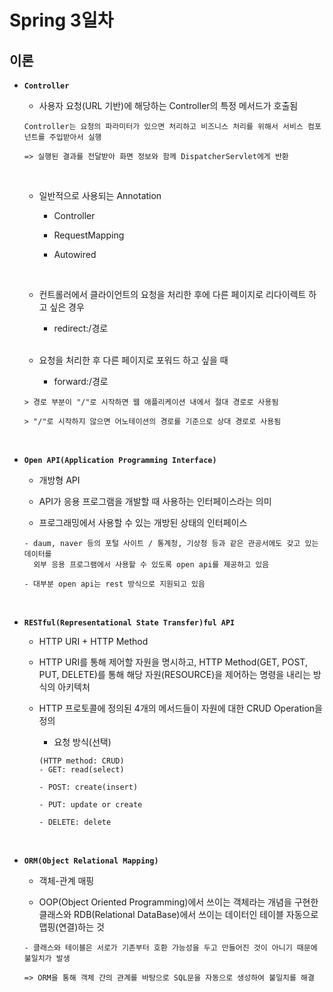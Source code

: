 # Spring 3일차

## **이론**

- **`Controller`**

  - 사용자 요청(URL 기반)에 해당하는 Controller의 특정 메서드가 호출됨

  ```
  Controller는 요청의 파라미터가 있으면 처리하고 비즈니스 처리를 위해서 서비스 컴포넌트를 주입받아서 실행

  => 실행된 결과를 전달받아 화면 정보와 함께 DispatcherServlet에게 반환
  ```

  <br />

  - 일반적으로 사용되는 Annotation

    - Controller

    - RequestMapping

    - Autowired

  <br />

  - 컨트롤러에서 클라이언트의 요청을 처리한 후에 다른 페이지로 리다이렉트 하고 싶은 경우

    - redirect:/경로

  <br />

  - 요청을 처리한 후 다른 페이지로 포워드 하고 싶을 때

    - forward:/경로

  ```
  > 경로 부분이 "/"로 시작하면 웹 애플리케이션 내에서 절대 경로로 사용됨

  > "/"로 시작하지 않으면 어노테이션의 경로를 기준으로 상대 경로로 사용됨
  ```

<br />

- **`Open API(Application Programming Interface)`**

  - 개방형 API

  - API가 응용 프로그램을 개발할 때 사용하는 인터페이스라는 의미

  - 프로그래밍에서 사용할 수 있는 개방된 상태의 인터페이스

  ```
  - daum, naver 등의 포털 사이트 / 통계청, 기상청 등과 같은 관공서에도 갖고 있는 데이터를
    외부 응용 프로그램에서 사용할 수 있도록 open api를 제공하고 있음

  - 대부분 open api는 rest 방식으로 지원되고 있음
  ```

<br />

- **`RESTful(Representational State Transfer)ful API`**

  - HTTP URI + HTTP Method

  - HTTP URI를 통해 제어할 자원을 명시하고, HTTP Method(GET, POST, PUT, DELETE)를 통해 해당 자원(RESOURCE)을 제어하는 명령을 내리는 방식의 아키텍처

  - HTTP 프로토콜에 정의된 4개의 메서드들이 자원에 대한 CRUD Operation을 정의

    - 요청 방식(선택)

    ```
    (HTTP method: CRUD)
    - GET: read(select)

    - POST: create(insert)

    - PUT: update or create

    - DELETE: delete
    ```

<br />

- **`ORM(Object Relational Mapping)`**

  - 객체-관계 매핑

  - OOP(Object Oriented Programming)에서 쓰이는 객체라는 개념을 구현한 클래스와 RDB(Relational DataBase)에서 쓰이는 데이터인 테이블 자동으로 맵핑(연결)하는 것

  ```
  - 클래스와 테이블은 서로가 기존부터 호환 가능성을 두고 만들어진 것이 아니기 때문에 불일치가 발생

  => ORM을 통해 객체 간의 관계를 바탕으로 SQL문을 자동으로 생성하여 불일치를 해결
  ```
